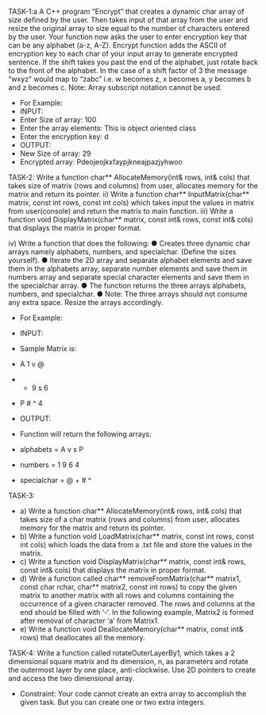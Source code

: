 TASK-1:a
A C++ program “Encrypt” that creates a dynamic char array of size defined by the user. Then
takes input of that array from the user and resize the original array to size equal to the number of
characters entered by the user.
Your function now asks the user to enter encryption key that can be any alphabet (a-z, A-Z).
Encrypt function adds the ASCII of encryption key to each char of your input array to generate
encrypted sentence. If the shift takes you past the end of the alphabet, just rotate back to the front
of the alphabet. In the case of a shift factor of 3 the message “wxyz” would map to “zabc” i.e. w
becomes z, x becomes a, y becomes b and z becomes c.
Note: Array subscript notation cannot be used.
- For Example:
- INPUT: 
- Enter Size of array: 100
- Enter the array elements: This is object oriented class
- Enter the encryption key: d
- OUTPUT: 
- New Size of array: 29
- Encrypted array: Pdeojeojkxfaypjkneajpazjyhwoo

TASK-2:
Write a function char** AllocateMemory(int& rows, int& cols) that takes size
of matrix (rows and columns) from user, allocates memory for the matrix and
return its pointer.
ii) Write a function char** InputMatrix(char** matrix, const int rows, const int cols)
which takes input the values in matrix from user(console) and return the matrix to main
function.
iii) Write a function void DisplayMatrix(char** matrix, const int& rows, const int&
cols) that displays the matrix in proper format.

iv) Write a function that does the following:
● Creates three dynamic char arrays namely alphabets, numbers, and specialchar.
(Define the sizes yourself).
● Iterate the 2D array and separate alphabet elements and save them in the alphabets
array, separate number elements and save them in numbers array and separate special
character elements and save them in the specialchar array.
● The function returns the three arrays alphabets, numbers, and specialchar.
● Note: The three arrays should not consume any extra space. Resize the arrays
accordingly.

- For Example:
- INPUT:
- Sample Matrix is:
- A 1 v @
- + 9 s 6
- P # ^ 4

- OUTPUT:
- Function will return the following arrays:
- alphabets = A v s P
- numbers = 1 9 6 4
- specialchar = @ + # ^

TASK-3:
- a) Write a function char** AllocateMemory(int& rows, int& cols) that takes size of a char
matrix (rows and columns) from user, allocates memory for the matrix and return its pointer.
- b) Write a function void LoadMatrix(char** matrix, const int rows, const int cols) which loads
the data from a .txt file and store the values in the matrix.
- c) Write a function void DisplayMatrix(char** matrix, const int& rows, const int& cols) that
displays the matrix in proper format.
- d) Write a function called char** removeFromMatrix(char** matrix1, const char rchar,
char** matrix2, const int rows) to copy the given matrix to another matrix with all rows and
columns containing the occurrence of a given character removed. The rows and columns at
the end should be filled with ‘-‘. In the following example, Matrix2 is formed after removal
of character ‘a’ from Matrix1.
- e) Write a function void DeallocateMemory(char** matrix, const int& rows) that deallocates
all the memory.

TASK-4:
Write a function called rotateOuterLayerBy1, which takes a 2 dimensional square matrix and
its dimension, n, as parameters and rotate the outermost layer by one place, anti-clockwise. Use
2D pointers to create and access the two dimensional array.
- Constraint: Your code cannot create an extra array to accomplish the given task. But you can
create one or two extra integers.
